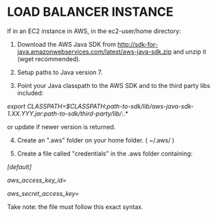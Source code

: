 # LOAD BALANCER INSTANCE
If in an EC2 instance in AWS, in the ec2-user/home directory:
1) Download the AWS Java SDK from http://sdk-for-java.amazonwebservices.com/latest/aws-java-sdk.zip  and unzip it (wget recommended).

2) Setup paths to Java version 7.

3) Point your Java classpath to the AWS SDK and to the third party libs included:
  
  *export CLASSPATH=$CLASSPATH:path-to-sdk/lib/aws-java-sdk-1.XX.YYY.jar:path-to-sdk/third-party/lib/*:.*

  or update if newer version is returned.

4) Create an ".aws" folder on your home folder. ( ~/.aws/ )

5) Create a file called "credentials" in the .aws folder containing:

*[default]*

*aws_access_key_id=<your-aws-access-key-id>*

*aws_secret_access_key=<your-aws-secret-access-key>*
  
Take note: the file must follow this exact syntax.

